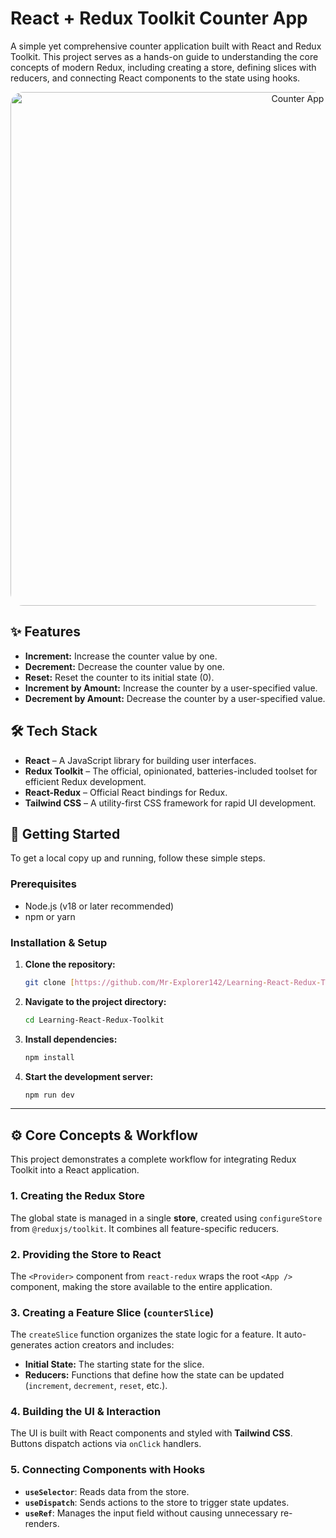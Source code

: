 # React + Redux Toolkit Counter App

A simple yet comprehensive counter application built with React and Redux Toolkit. This project serves as a hands-on guide to understanding the core concepts of modern Redux, including creating a store, defining slices with reducers, and connecting React components to the state using hooks.

<p align="center">
  <img 
    width="982" 
    height="822" 
    alt="Counter App Screenshot" 
    src="https://github.com/user-attachments/assets/3ac2da46-f403-426c-8039-fdd1a8ec5966" 
    style="border-radius: 20px;" 
  />
</p>


## ✨ Features

-   **Increment:** Increase the counter value by one.
-   **Decrement:** Decrease the counter value by one.
-   **Reset:** Reset the counter to its initial state (0).
-   **Increment by Amount:** Increase the counter by a user-specified value.
-   **Decrement by Amount:** Decrease the counter by a user-specified value.

## 🛠️ Tech Stack

- **React** – A JavaScript library for building user interfaces.
- **Redux Toolkit** – The official, opinionated, batteries-included toolset for efficient Redux development.
- **React-Redux** – Official React bindings for Redux.
- **Tailwind CSS** – A utility-first CSS framework for rapid UI development.

## 🚀 Getting Started

To get a local copy up and running, follow these simple steps.

### Prerequisites

-   Node.js (v18 or later recommended)
-   npm or yarn

### Installation & Setup

1.  **Clone the repository:**
    ```bash
    git clone [https://github.com/Mr-Explorer142/Learning-React-Redux-Toolkit.git](https://github.com/Mr-Explorer142/Learning-React-Redux-Toolkit.git)
    ```

2.  **Navigate to the project directory:**
    ```bash
    cd Learning-React-Redux-Toolkit
    ```

3.  **Install dependencies:**
    ```bash
    npm install
    ```

4.  **Start the development server:**
    ```bash
    npm run dev
    ```

---

## ⚙️ Core Concepts & Workflow

This project demonstrates a complete workflow for integrating Redux Toolkit into a React application.

### 1. Creating the Redux Store
The global state is managed in a single **store**, created using `configureStore` from `@reduxjs/toolkit`. It combines all feature-specific reducers.

### 2. Providing the Store to React
The `<Provider>` component from `react-redux` wraps the root `<App />` component, making the store available to the entire application.

### 3. Creating a Feature Slice (`counterSlice`)
The `createSlice` function organizes the state logic for a feature. It auto-generates action creators and includes:
-   **Initial State:** The starting state for the slice.
-   **Reducers:** Functions that define how the state can be updated (`increment`, `decrement`, `reset`, etc.).

### 4. Building the UI & Interaction
The UI is built with React components and styled with **Tailwind CSS**. Buttons dispatch actions via `onClick` handlers.

### 5. Connecting Components with Hooks
- **`useSelector`**: Reads data from the store.
- **`useDispatch`**: Sends actions to the store to trigger state updates.
- **`useRef`**: Manages the input field without causing unnecessary re-renders.
